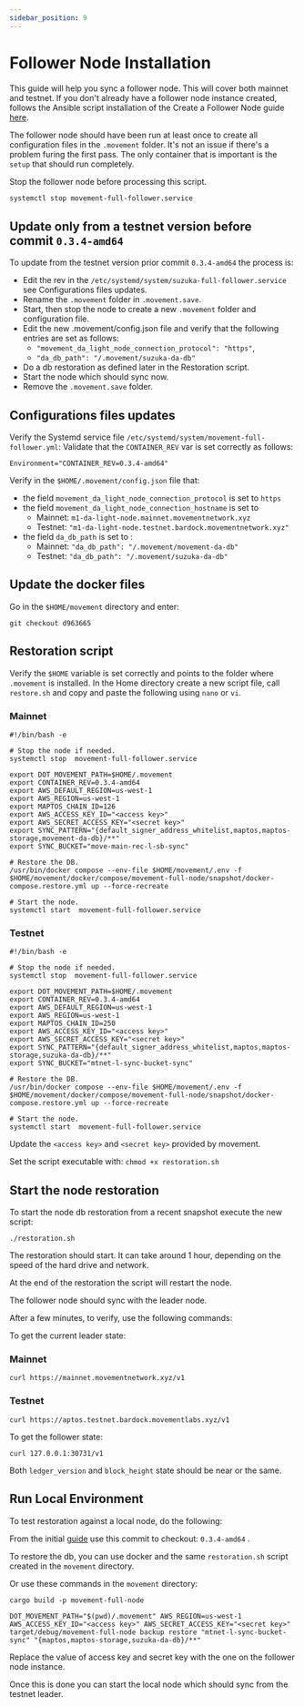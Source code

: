 ```yaml
---
sidebar_position: 9
---
```


# Follower Node Installation

This guide will help you sync a follower node. This will cover both mainnet and testnet.
If you don't already have a follower node instance created, follows the Ansible script installation of the Create a Follower Node guide [here](./followerNode_create_instance.md).

The follower node should have been run at least once to create all configuration files in the `.movement` folder.
It's not an issue if there's a problem furing the first pass. The only container that is important is the `setup` that should run completely.

Stop the follower node before processing this script.

```bash
systemctl stop movement-full-follower.service 
```

## Update only from a testnet version before commit `0.3.4-amd64`

To update from the testnet version prior commit `0.3.4-amd64` the process is:
 - Edit the rev in the  `/etc/systemd/system/suzuka-full-follower.service` see Configurations files updates.
 - Rename the `.movement` folder in `.movement.save`.
 - Start, then stop the node to create a new `.movement` folder and configuration file.
 - Edit the new .movement/config.json file and verify that the following entries are set as follows:
   * `"movement_da_light_node_connection_protocol": "https"`,
   * `"da_db_path": "/.movement/suzuka-da-db"`
 - Do a db restoration as defined later in the Restoration script.
 - Start the node which should sync now.
 - Remove the `.movement.save` folder.

## Configurations files updates

Verify the Systemd service file `/etc/systemd/system/movement-full-follower.yml`: 
Validate that the `CONTAINER_REV`  var is set correctly as follows:

```Environment="CONTAINER_REV=0.3.4-amd64"```

Verify in the `$HOME/.movement/config.json` file that:
 * the field `movement_da_light_node_connection_protocol` is set to `https`
 * the field `movement_da_light_node_connection_hostname` is set to
   - Mainnet: `m1-da-light-node.mainnet.movementnetwork.xyz`
   - Testnet: `"m1-da-light-node.testnet.bardock.movementnetwork.xyz"`
 * the field `da_db_path` is set to :
   - Mainnet: `"da_db_path": "/.movement/movement-da-db"`
   - Testnet: `"da_db_path": "/.movement/suzuka-da-db"`

## Update the docker files

Go in the `$HOME/movement` directory and enter:

```
git checkout d963665
```

## Restoration script
Verify the `$HOME` variable is set correctly and points to the folder where `.movement` is installed.
In the Home directory create a new script file, call `restore.sh` and copy and paste the following using `nano` or `vi`.

### Mainnet

```
#!/bin/bash -e

# Stop the node if needed.
systemctl stop  movement-full-follower.service

export DOT_MOVEMENT_PATH=$HOME/.movement
export CONTAINER_REV=0.3.4-amd64
export AWS_DEFAULT_REGION=us-west-1
export AWS_REGION=us-west-1
export MAPTOS_CHAIN_ID=126
export AWS_ACCESS_KEY_ID="<access key>"
export AWS_SECRET_ACCESS_KEY="<secret key>"
export SYNC_PATTERN="{default_signer_address_whitelist,maptos,maptos-storage,movement-da-db}/**"
export SYNC_BUCKET="move-main-rec-l-sb-sync"

# Restore the DB.
/usr/bin/docker compose --env-file $HOME/movement/.env -f $HOME/movement/docker/compose/movement-full-node/snapshot/docker-compose.restore.yml up --force-recreate

# Start the node.
systemctl start  movement-full-follower.service

```


### Testnet

```
#!/bin/bash -e

# Stop the node if needed.
systemctl stop  movement-full-follower.service

export DOT_MOVEMENT_PATH=$HOME/.movement
export CONTAINER_REV=0.3.4-amd64
export AWS_DEFAULT_REGION=us-west-1
export AWS_REGION=us-west-1
export MAPTOS_CHAIN_ID=250
export AWS_ACCESS_KEY_ID="<access key>"
export AWS_SECRET_ACCESS_KEY="<secret key>"
export SYNC_PATTERN="{default_signer_address_whitelist,maptos,maptos-storage,suzuka-da-db}/**"
export SYNC_BUCKET="mtnet-l-sync-bucket-sync"

# Restore the DB.
/usr/bin/docker compose --env-file $HOME/movement/.env -f $HOME/movement/docker/compose/movement-full-node/snapshot/docker-compose.restore.yml up --force-recreate

# Start the node.
systemctl start  movement-full-follower.service

```


Update the `<access key>` and `<secret key>` provided by movement.

Set the script executable with: ```chmod +x restoration.sh```

## Start the node restoration

To start the node db restoration from a recent snapshot execute the new script:

```
./restoration.sh
```

The restoration should start. It can take around 1 hour, depending on the speed of the hard drive and network.

At the end of the restoration the script will restart the node.

The follower node should sync with the leader node.

After a few minutes, to verify, use the following commands:

To get the current leader state:

### Mainnet

```
curl https://mainnet.movementnetwork.xyz/v1
```

### Testnet

```
curl https://aptos.testnet.bardock.movementlabs.xyz/v1
```

To get the follower state:

```
curl 127.0.0.1:30731/v1
```

Both `ledger_version` and `block_height` state should be near or the same.

## Run Local Environment

To test restoration against a local node, do the following:

From the initial [guide](followerNode_from_genesis.md) use this commit to checkout:  `0.3.4-amd64` .

To restore the db, you can use docker and the same  `restoration.sh` script created in the `movement` directory.

Or use these commands in the `movement` directory:

```
cargo build -p movement-full-node

DOT_MOVEMENT_PATH="$(pwd)/.movement" AWS_REGION=us-west-1 AWS_ACCESS_KEY_ID="<access key>" AWS_SECRET_ACCESS_KEY="<secret key>" target/debug/movement-full-node backup restore "mtnet-l-sync-bucket-sync" "{maptos,maptos-storage,suzuka-da-db}/**"
```

Replace the value of access key and secret key with the one on the follower node instance.

Once this is done you can start the local node which should sync from the testnet leader.
